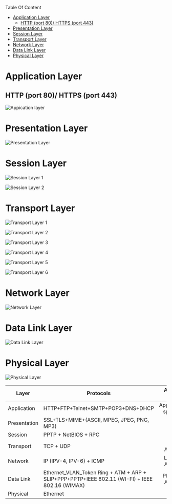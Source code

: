 Table Of Content

<!-- TOC -->

- [Application Layer](#application-layer)
  - [HTTP (port 80)/ HTTPS (port 443)](#http-port-80-https-port-443)
- [Presentation Layer](#presentation-layer)
- [Session Layer](#session-layer)
- [Transport Layer](#transport-layer)
- [Network Layer](#network-layer)
- [Data Link Layer](#data-link-layer)
- [Physical Layer](#physical-layer)

<!-- /TOC -->

# Application Layer

## HTTP (port 80)/ HTTPS (port 443)

![Appication layer](Images/Application%20Layer.jpg)

# Presentation Layer
![Presentation Layer](Images/Presentation%20Layer.jpg)


# Session Layer
![Session Layer 1](Images/Session%20Layer%201.jpg)


![Session Layer 2](Images/Session%20Layer%202.jpg)


# Transport Layer
![Transport Layer 1](Images/Transport%20Layer%201.jpg)

![Transport Layer 2](Images/Transport%20Layer%202.jpg)

![Transport Layer 3](Images/Transport%20Layer%203.jpg)

![Transport Layer 4](Images/Transport%20Layer%204.jpg)

![Transport Layer 5](Images/Transport%20Layer%205.jpg)

![Transport Layer 6](Images/Transport%20Layer%206.jpg)

# Network Layer
![Network Layer](Images/Network%20Layer.jpg)

# Data Link Layer
![Data Link Layer](Images/Data%20Link%20Layer.jpg)

# Physical Layer
![Physical Layer](Images/Physical%20Layer.jpg)

Layer | Protocols | Adress used | Device Used
---|---|:---:|:---:
Application| HTTP+FTP+Telnet+SMTP+POP3+DNS+DHCP| Application specific| Gateway
Presentation| SSL+TLS+MIME+(ASCII, MPEG, JPEG, PNG, MP3)| None| Gateway
Session| PPTP + NetBIOS + RPC| None| Gateway
Transport| TCP + UDP| Port Adress| Gateway
Network| IP (IPV-4, IPV-6) + ICMP| Logical Adress| Router
Data Link| Ethernet_VLAN_Token Ring + ATM + ARP + SLIP+PPP+PPTP+IEEE 802.11 (WI-FI) + IEEE 802.16 (WIMAX)| Physical Adress| Switch/Bridge
Physical| Ethernet| None| Hub/Repeater+Cable
